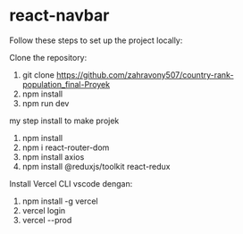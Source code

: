# react-navbar
Follow these steps to set up the project locally:

Clone the repository:

1. git clone https://github.com/zahravony507/country-rank-population_final-Proyek
2. npm install
3. npm run dev


my step install to make projek

1. npm install
2. npm i react-router-dom
3. npm install axios
4. npm install @reduxjs/toolkit react-redux


Install Vercel CLI  vscode dengan:

1. npm install -g vercel
2. vercel login
3. vercel --prod
